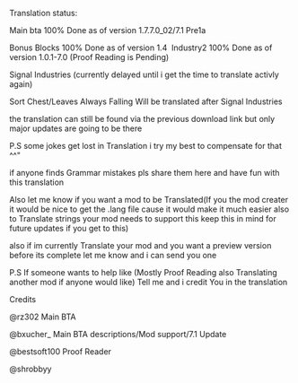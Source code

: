 Translation status:

Main bta 100% Done as of version 1.7.7.0_02/7.1 Pre1a

⁠Bonus Blocks 100% Done as of version 1.4
⁠
Industry2 100% Done as of version 1.0.1-7.0 (Proof Reading is Pending)

⁠Signal Industries (currently delayed until i get the time to translate activly again)

Sort Chest/Leaves Always Falling  Will be translated after Signal Industries

the translation can still be found via the previous download link but only major updates are going to be there

P.S some jokes get lost in Translation i try my best to compensate for that ^^"

if anyone finds Grammar mistakes pls share them here and have fun with this translation

Also let me know if you want a mod to be Translated(If you the mod creater it would be nice to get the .lang file cause it would make it much easier also to Translate strings your mod needs to support this keep this in mind for future updates if you get to this)

also if im currently Translate your mod and you want a preview version before its complete let me know and i can send you one

P.S If someone wants to help like (Mostly Proof Reading also Translating another mod if anyone would like) Tell me and i credit You in the translation

Credits

@rz302 Main BTA

@bxucher_ Main BTA descriptions/Mod support/7.1 Update

@bestsoft100 Proof Reader

@shrobbyy 
